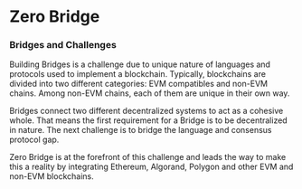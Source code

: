 # Zero Bridge

### Bridges and Challenges

Building Bridges is a challenge due to unique nature of languages and protocols used to implement a blockchain. Typically, blockchains are divided into two different categories: EVM compatibles and non-EVM chains. Among non-EVM chains, each of them are unique in their own way.&#x20;

Bridges connect two different decentralized systems to act as a cohesive whole. That means the first requirement for a Bridge is to be decentralized in nature. The next challenge is to bridge the language and consensus protocol gap. &#x20;

Zero Bridge is at the forefront of this challenge and leads the way to make this a reality by integrating Ethereum, Algorand, Polygon and other EVM and non-EVM blockchains.
